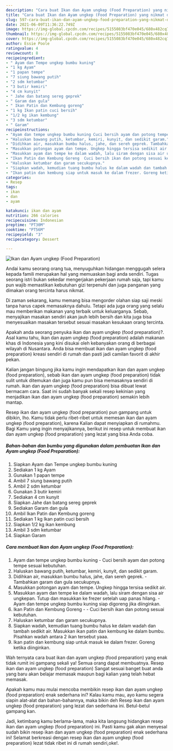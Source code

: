 ```yaml
---
description: "Cara buat Ikan dan Ayam ungkep (Food Preparation) yang nikmat dan Mudah Dibuat"
title: "Cara buat Ikan dan Ayam ungkep (Food Preparation) yang nikmat dan Mudah Dibuat"
slug: 597-cara-buat-ikan-dan-ayam-ungkep-food-preparation-yang-nikmat-dan-mudah-dibuat
date: 2021-06-09T11:36:22.749Z
image: https://img-global.cpcdn.com/recipes/5155083bf470e045/680x482cq70/ikan-dan-ayam-ungkep-food-preparation-foto-resep-utama.jpg
thumbnail: https://img-global.cpcdn.com/recipes/5155083bf470e045/680x482cq70/ikan-dan-ayam-ungkep-food-preparation-foto-resep-utama.jpg
cover: https://img-global.cpcdn.com/recipes/5155083bf470e045/680x482cq70/ikan-dan-ayam-ungkep-food-preparation-foto-resep-utama.jpg
author: Essie Poole
ratingvalue: 4
reviewcount: 8
recipeingredient:
- " Ayam dan Tempe ungkep bumbu kuning"
- "1 kg Ayam"
- "1 papan tempe"
- "7 siung bawang putih"
- "2 sdm ketumbar"
- "3 butir kemiri"
- "4 cm kunyit"
- " Jahe dan batang sereg geprek"
- " Garam dan gula"
- " Ikan Patin dan Kembung goreng"
- "1 kg Ikan patin cuci bersih"
- "1/2 kg ikan kembung"
- "3 sdm ketumbar"
- " Garam"
recipeinstructions:
- "Ayam dan tempe ungkep bumbu kuning Cuci bersih ayam dan potong tempe sesuai kebutuhan."
- "Haluskan bawang putih, ketumbar, kemiri, kunyit, dan sedikit garam."
- "Didihkan air, masukkan bumbu halus, jahe, dan sereh geprek. Tambahkan garam dan gula secukupnya."
- "Masukkan potongan ayam dan tempe. Ungkep hingga tersisa sedikit air."
- "Masukkan ayam dan tempe ke dalam wadah, lalu siram dengan sisa air ungkepan. Tutup dan masukkan ke frezer setelah uap panas hilang.  Ayam dan tempe ungkep bumbu kuning siap digoreng jika diinginkan."
- "Ikan Patin dan Kembung Goreng  Cuci bersih ikan dan potong sesuai kebutuhan."
- "Haluskan ketumbar dan garam secukupnya."
- "Siapkan wadah, kemudian tuang bumbu halus ke dalam wadah dan tambah sedikit air. Masukkan ikan patin dan kembung ke dalam bumbu. Pisahkan wadah antara 2 ikan tersebut yaaa."
- "Ikan patin dan kembung siap untuk masuk ke dalam frezer. Goreng ketika diinginkan."
categories:
- Resep
tags:
- ikan
- dan
- ayam

katakunci: ikan dan ayam 
nutrition: 266 calories
recipecuisine: Indonesian
preptime: "PT30M"
cooktime: "PT56M"
recipeyield: "3"
recipecategory: Dessert

---
```



![Ikan dan Ayam ungkep (Food Preparation)](https://img-global.cpcdn.com/recipes/5155083bf470e045/680x482cq70/ikan-dan-ayam-ungkep-food-preparation-foto-resep-utama.jpg)

Andai kamu seorang orang tua, menyuguhkan hidangan menggugah selera kepada famili merupakan hal yang memuaskan bagi anda sendiri. Tugas seorang istri bukan sekedar mengerjakan pekerjaan rumah saja, tapi kamu pun wajib memastikan kebutuhan gizi terpenuhi dan juga panganan yang dimakan orang tercinta harus nikmat.

Di zaman  sekarang, kamu memang bisa mengorder olahan siap saji meski tanpa harus capek memasaknya dahulu. Tetapi ada juga orang yang selalu mau memberikan makanan yang terbaik untuk keluarganya. Sebab, menyajikan masakan sendiri akan jauh lebih bersih dan kita juga bisa menyesuaikan masakan tersebut sesuai masakan kesukaan orang tercinta. 



Apakah anda seorang penyuka ikan dan ayam ungkep (food preparation)?. Asal kamu tahu, ikan dan ayam ungkep (food preparation) adalah makanan khas di Indonesia yang kini disukai oleh kebanyakan orang di berbagai wilayah di Nusantara. Anda bisa membuat ikan dan ayam ungkep (food preparation) kreasi sendiri di rumah dan pasti jadi camilan favorit di akhir pekan.

Kalian jangan bingung jika kamu ingin mendapatkan ikan dan ayam ungkep (food preparation), sebab ikan dan ayam ungkep (food preparation) tidak sulit untuk ditemukan dan juga kamu pun bisa memasaknya sendiri di rumah. ikan dan ayam ungkep (food preparation) bisa dibuat lewat bermacam cara. Saat ini sudah banyak sekali resep kekinian yang menjadikan ikan dan ayam ungkep (food preparation) semakin lebih mantap.

Resep ikan dan ayam ungkep (food preparation) pun gampang untuk dibikin, lho. Kamu tidak perlu ribet-ribet untuk memesan ikan dan ayam ungkep (food preparation), karena Kalian dapat menyiapkan di rumahmu. Bagi Kamu yang ingin menyajikannya, berikut ini resep untuk membuat ikan dan ayam ungkep (food preparation) yang lezat yang bisa Anda coba.

<!--inarticleads1-->

##### Bahan-bahan dan bumbu yang digunakan dalam pembuatan Ikan dan Ayam ungkep (Food Preparation):

1. Siapkan  Ayam dan Tempe ungkep bumbu kuning
1. Sediakan 1 kg Ayam
1. Gunakan 1 papan tempe
1. Ambil 7 siung bawang putih
1. Ambil 2 sdm ketumbar
1. Gunakan 3 butir kemiri
1. Sediakan 4 cm kunyit
1. Siapkan  Jahe dan batang sereg geprek
1. Sediakan  Garam dan gula
1. Ambil  Ikan Patin dan Kembung goreng
1. Sediakan 1 kg Ikan patin cuci bersih
1. Siapkan 1/2 kg ikan kembung
1. Ambil 3 sdm ketumbar
1. Siapkan  Garam




<!--inarticleads2-->

##### Cara membuat Ikan dan Ayam ungkep (Food Preparation):

1. Ayam dan tempe ungkep bumbu kuning - Cuci bersih ayam dan potong tempe sesuai kebutuhan.
1. Haluskan bawang putih, ketumbar, kemiri, kunyit, dan sedikit garam.
1. Didihkan air, masukkan bumbu halus, jahe, dan sereh geprek. - Tambahkan garam dan gula secukupnya.
1. Masukkan potongan ayam dan tempe. Ungkep hingga tersisa sedikit air.
1. Masukkan ayam dan tempe ke dalam wadah, lalu siram dengan sisa air ungkepan. Tutup dan masukkan ke frezer setelah uap panas hilang.  - Ayam dan tempe ungkep bumbu kuning siap digoreng jika diinginkan.
1. Ikan Patin dan Kembung Goreng -  - Cuci bersih ikan dan potong sesuai kebutuhan.
1. Haluskan ketumbar dan garam secukupnya.
1. Siapkan wadah, kemudian tuang bumbu halus ke dalam wadah dan tambah sedikit air. Masukkan ikan patin dan kembung ke dalam bumbu. Pisahkan wadah antara 2 ikan tersebut yaaa.
1. Ikan patin dan kembung siap untuk masuk ke dalam frezer. Goreng ketika diinginkan.




Wah ternyata cara buat ikan dan ayam ungkep (food preparation) yang enak tidak rumit ini gampang sekali ya! Semua orang dapat membuatnya. Resep ikan dan ayam ungkep (food preparation) Sangat sesuai banget buat anda yang baru akan belajar memasak maupun bagi kalian yang telah hebat memasak.

Apakah kamu mau mulai mencoba membikin resep ikan dan ayam ungkep (food preparation) enak sederhana ini? Kalau kamu mau, ayo kamu segera siapin alat-alat dan bahan-bahannya, maka bikin deh Resep ikan dan ayam ungkep (food preparation) yang lezat dan sederhana ini. Betul-betul gampang kan. 

Jadi, ketimbang kamu berlama-lama, maka kita langsung hidangkan resep ikan dan ayam ungkep (food preparation) ini. Pasti kamu gak akan menyesal sudah bikin resep ikan dan ayam ungkep (food preparation) enak sederhana ini! Selamat berkreasi dengan resep ikan dan ayam ungkep (food preparation) lezat tidak ribet ini di rumah sendiri,oke!.

